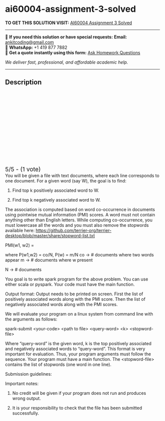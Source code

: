 # ai60004-assignment-3-solved
**TO GET THIS SOLUTION VISIT:** [AI60004 Assignment 3 Solved](https://www.ankitcodinghub.com/product/ai60004-big-data-processing-assignment-3-solved/)


---

📩 **If you need this solution or have special requests:** **Email:** ankitcoding@gmail.com  
📱 **WhatsApp:** +1 419 877 7882  
📄 **Get a quote instantly using this form:** [Ask Homework Questions](https://www.ankitcodinghub.com/services/ask-homework-questions/)

*We deliver fast, professional, and affordable academic help.*

---

<h2>Description</h2>



<div class="kk-star-ratings kksr-auto kksr-align-center kksr-valign-top" data-payload="{&quot;align&quot;:&quot;center&quot;,&quot;id&quot;:&quot;115291&quot;,&quot;slug&quot;:&quot;default&quot;,&quot;valign&quot;:&quot;top&quot;,&quot;ignore&quot;:&quot;&quot;,&quot;reference&quot;:&quot;auto&quot;,&quot;class&quot;:&quot;&quot;,&quot;count&quot;:&quot;1&quot;,&quot;legendonly&quot;:&quot;&quot;,&quot;readonly&quot;:&quot;&quot;,&quot;score&quot;:&quot;5&quot;,&quot;starsonly&quot;:&quot;&quot;,&quot;best&quot;:&quot;5&quot;,&quot;gap&quot;:&quot;4&quot;,&quot;greet&quot;:&quot;Rate this product&quot;,&quot;legend&quot;:&quot;5\/5 - (1 vote)&quot;,&quot;size&quot;:&quot;24&quot;,&quot;title&quot;:&quot;AI60004 Assignment 3 Solved&quot;,&quot;width&quot;:&quot;138&quot;,&quot;_legend&quot;:&quot;{score}\/{best} - ({count} {votes})&quot;,&quot;font_factor&quot;:&quot;1.25&quot;}">

<div class="kksr-stars">

<div class="kksr-stars-inactive">
            <div class="kksr-star" data-star="1" style="padding-right: 4px">


<div class="kksr-icon" style="width: 24px; height: 24px;"></div>
        </div>
            <div class="kksr-star" data-star="2" style="padding-right: 4px">


<div class="kksr-icon" style="width: 24px; height: 24px;"></div>
        </div>
            <div class="kksr-star" data-star="3" style="padding-right: 4px">


<div class="kksr-icon" style="width: 24px; height: 24px;"></div>
        </div>
            <div class="kksr-star" data-star="4" style="padding-right: 4px">


<div class="kksr-icon" style="width: 24px; height: 24px;"></div>
        </div>
            <div class="kksr-star" data-star="5" style="padding-right: 4px">


<div class="kksr-icon" style="width: 24px; height: 24px;"></div>
        </div>
    </div>

<div class="kksr-stars-active" style="width: 138px;">
            <div class="kksr-star" style="padding-right: 4px">


<div class="kksr-icon" style="width: 24px; height: 24px;"></div>
        </div>
            <div class="kksr-star" style="padding-right: 4px">


<div class="kksr-icon" style="width: 24px; height: 24px;"></div>
        </div>
            <div class="kksr-star" style="padding-right: 4px">


<div class="kksr-icon" style="width: 24px; height: 24px;"></div>
        </div>
            <div class="kksr-star" style="padding-right: 4px">


<div class="kksr-icon" style="width: 24px; height: 24px;"></div>
        </div>
            <div class="kksr-star" style="padding-right: 4px">


<div class="kksr-icon" style="width: 24px; height: 24px;"></div>
        </div>
    </div>
</div>


<div class="kksr-legend" style="font-size: 19.2px;">
            5/5 - (1 vote)    </div>
    </div>
You will be given a file with text documents, where each line corresponds to one document. For a given word (say W), the goal is to find:

1) Find top k positively associated word to W.

2) Find top k negatively associated word to W.

The association is computed based on word co-occurrence in documents using pointwise mutual information (PMI) scores. A word must not contain anything other than English letters. While computing co-occurrence, you must lowercase all the words and you must also remove the stopwords available here: https://github.com/terrier-org/terrier-desktop/blob/master/share/stopword-list.txt

PMI(w1, w2) =

where P(w1,w2) = co/N, P(w) = m/N co -&gt; # documents where two words appear m -&gt; # documents where w present

N -&gt; # documents

You goal is to write spark program for the above problem. You can use either scala or pyspark. Your code must have the main function.

Output format: Output needs to be printed on screen. First the list of positively associated words along with the PMI score. Then the list of negatively associated words along with the PMI scores.

We will evaluate your program on a linux system from command line with the arguments as follows:

spark-submit &lt;your-code&gt; &lt;path to file&gt; &lt;query-word&gt; &lt;k&gt; &lt;stopword-file&gt;

Where “query-word” is the given word, k is the top positively associated and negatively associated words to “query-word”. This format is very important for evaluation. Thus, your program arguments must follow the sequence. Your program must have a main function. The &lt;stopword-file&gt; contains the list of stopwords (one word in one line).

Submission guidelines:

Important notes:

1. No credit will be given if your program does not run and produces wrong output.

3. It is your responsibility to check that the file has been submitted successfully.

